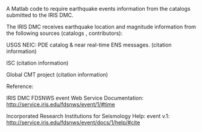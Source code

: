 A Matlab code to require earthquake events information from the catalogs submitted to the IRIS DMC. 

The IRIS DMC receives earthquake location and magnitude information from the following sources (catalogs , contributors):

USGS NEIC: PDE catalog & near real-time ENS messages. (citation information)

ISC (citation information)

Global CMT project (citation information)

Reference:

IRIS DMC FDSNWS event Web Service Documentation: http://service.iris.edu/fdsnws/event/1/#time

Incorporated Research Institutions for Seismology Help: event v.1: http://service.iris.edu/fdsnws/event/docs/1/help/#cite
